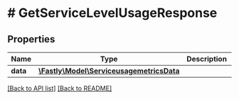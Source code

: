 # # GetServiceLevelUsageResponse

## Properties

Name | Type | Description | Notes
------------ | ------------- | ------------- | -------------
**data** | [**\Fastly\Model\ServiceusagemetricsData**](ServiceusagemetricsData.md) |  | [optional] 


[[Back to API list]](../../README.md#endpoints) [[Back to README]](../../README.md)
